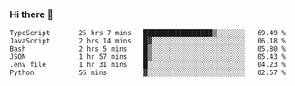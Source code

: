 ### Hi there 👋

<!--START_SECTION:waka-->

```text
TypeScript       25 hrs 7 mins   █████████████████▒░░░░░░░   69.49 %
JavaScript       2 hrs 14 mins   █▓░░░░░░░░░░░░░░░░░░░░░░░   06.18 %
Bash             2 hrs 5 mins    █▒░░░░░░░░░░░░░░░░░░░░░░░   05.80 %
JSON             1 hr 57 mins    █▒░░░░░░░░░░░░░░░░░░░░░░░   05.43 %
.env file        1 hr 31 mins    █░░░░░░░░░░░░░░░░░░░░░░░░   04.23 %
Python           55 mins         ▓░░░░░░░░░░░░░░░░░░░░░░░░   02.57 %
```

<!--END_SECTION:waka-->

<!--
**arlenxuzj/arlenxuzj** is a ✨ _special_ ✨ repository because its `README.md` (this file) appears on your GitHub profile.

Here are some ideas to get you started:

- 🔭 I’m currently working on ...
- 🌱 I’m currently learning ...
- 👯 I’m looking to collaborate on ...
- 🤔 I’m looking for help with ...
- 💬 Ask me about ...
- 📫 How to reach me: ...
- 😄 Pronouns: ...
- ⚡ Fun fact: ...
-->
